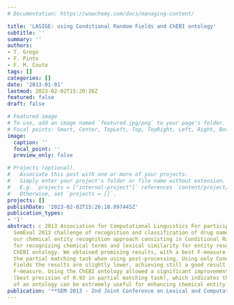 ```yaml
---
# Documentation: https://wowchemy.com/docs/managing-content/

title: 'LASIGE: using Conditional Random Fields and ChEBI ontology'
subtitle: ''
summary: ''
authors:
- T. Grego
- F. Pinto
- F. M. Couto
tags: []
categories: []
date: '2013-01-01'
lastmod: 2023-02-02T15:20:26Z
featured: false
draft: false

# Featured image
# To use, add an image named `featured.jpg/png` to your page's folder.
# Focal points: Smart, Center, TopLeft, Top, TopRight, Left, Right, BottomLeft, Bottom, BottomRight.
image:
  caption: ''
  focal_point: ''
  preview_only: false

# Projects (optional).
#   Associate this post with one or more of your projects.
#   Simply enter your project's folder or file name without extension.
#   E.g. `projects = ["internal-project"]` references `content/project/deep-learning/index.md`.
#   Otherwise, set `projects = []`.
projects: []
publishDate: '2023-02-02T15:26:18.897445Z'
publication_types:
- '1'
abstract: c 2013 Association for Computational Linguistics For participating in the
  SemEval 2013 challenge of recognition and classification of drug names, we adapted
  our chemical entity recognition approach consisting in Conditional Random Fields
  for recognizing chemical terms and lexical similarity for entity resolution to the
  ChEBI ontology. We obtained promising results, with a best F-measure of 0.81 for
  the partial matching task when using post-processing. Using only Conditional Random
  Fields the results are slightly lower, achieving still a good result in terms of
  F-measure. Using the ChEBI ontology allowed a significant improvement in precision
  (best precision of 0.93 in partial matching task), which indicates that taking advantage
  of an ontology can be extremely useful for enhancing chemical entity recognition.
publication: '**SEM 2013 - 2nd Joint Conference on Lexical and Computational Semantics*'
---
```

